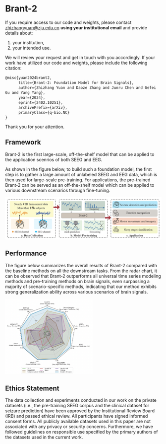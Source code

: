 # Brant-2

If you require access to our code and weights, please contact zhizhangyuan@zju.edu.cn **using your institutional email** and provide details about:

1. your institution,
2. your intended use.

We will review your request and get in touch with you accordingly. If your work have utilized our code and weights, please include the following citation: 

```
@misc{yuan2024brant2,
      title={Brant-2: Foundation Model for Brain Signals}, 
      author={Zhizhang Yuan and Daoze Zhang and Junru Chen and Gefei Gu and Yang Yang},
      year={2024},
      eprint={2402.10251},
      archivePrefix={arXiv},
      primaryClass={q-bio.NC}
}
```

Thank you for your attention.

## Framework

Brant-2 is the first large-scale, off-the-shelf model that can be applied to the application scenrios of both SEEG and EEG. 

As shown in the figure below, to build such a foundation model, the first step is to gather a large amount of unlabeled SEEG and EEG data, which is then used for large-scale pre-training. For applications, the pre-trained Brant-2 can be served as an off-the-shelf model which can be applied to various downstream scenarios through fine-tuning.

![image-20240307133538502](./img/framework.png)

## Performance

The figure below summarizes the overall results of Brant-2 compared with the baseline methods on all the downstream tasks. From the radar chart, it can be observed that Brant-2 outperforms all universal time series modeling methods and pre-training methods on brain signals, even surpassing a majority of scenario-specific methods, indicating that our method exhibits strong generalization ability across various scenarios of brain signals.

<img src="./img/radar.png" alt="image-20240307134300166" style="zoom:30%;" />

## Ethics Statement

The data collection and experiments conducted in our work on the private datasets (i.e., the pre-training SEEG corpus and the clinical dataset for seizure prediction) have been approved by the Institutional Review Board (IRB) and passed ethical review. All participants have signed informed consent forms. All publicly available datasets used in this paper are not associated with any privacy or security concerns. Furthermore, we have followed guidelines on responsible use specified by the primary authors of the datasets used in the current work.

